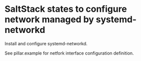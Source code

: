 # SaltStack states to configure network managed by systemd-networkd

Install and configure systemd-networkd.

See pillar.example for netfork interface configuration definition.
